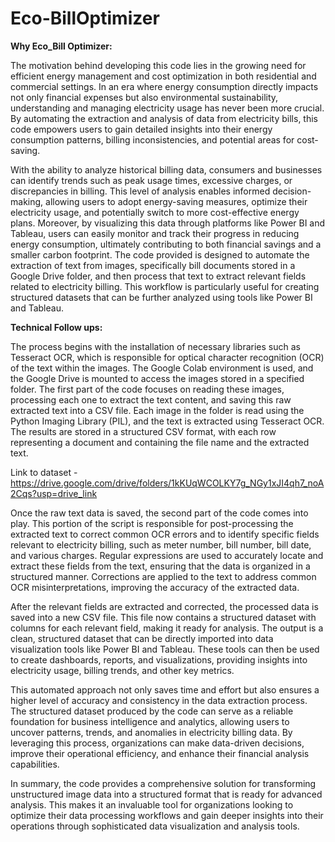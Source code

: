 # Eco-BillOptimizer

**Why Eco_Bill Optimizer:**

The motivation behind developing this code lies in the growing need for efficient energy management and cost optimization in both residential and commercial settings. In an era where energy consumption directly impacts not only financial expenses but also environmental sustainability, understanding and managing electricity usage has never been more crucial. By automating the extraction and analysis of data from electricity bills, this code empowers users to gain detailed insights into their energy consumption patterns, billing inconsistencies, and potential areas for cost-saving.

With the ability to analyze historical billing data, consumers and businesses can identify trends such as peak usage times, excessive charges, or discrepancies in billing. This level of analysis enables informed decision-making, allowing users to adopt energy-saving measures, optimize their electricity usage, and potentially switch to more cost-effective energy plans. Moreover, by visualizing this data through platforms like Power BI and Tableau, users can easily monitor and track their progress in reducing energy consumption, ultimately contributing to both financial savings and a smaller carbon footprint.
The code provided is designed to automate the extraction of text from images, specifically bill documents stored in a Google Drive folder, and then process that text to extract relevant fields related to electricity billing. This workflow is particularly useful for creating structured datasets that can be further analyzed using tools like Power BI and Tableau.

**Technical Follow ups:**

The process begins with the installation of necessary libraries such as Tesseract OCR, which is responsible for optical character recognition (OCR) of the text within the images. The Google Colab environment is used, and the Google Drive is mounted to access the images stored in a specified folder. The first part of the code focuses on reading these images, processing each one to extract the text content, and saving this raw extracted text into a CSV file. Each image in the folder is read using the Python Imaging Library (PIL), and the text is extracted using Tesseract OCR. The results are stored in a structured CSV format, with each row representing a document and containing the file name and the extracted text.

Link to dataset - https://drive.google.com/drive/folders/1kKUqWCOLKY7g_NGy1xJI4qh7_noA2Cqs?usp=drive_link

Once the raw text data is saved, the second part of the code comes into play. This portion of the script is responsible for post-processing the extracted text to correct common OCR errors and to identify specific fields relevant to electricity billing, such as meter number, bill number, bill date, and various charges. Regular expressions are used to accurately locate and extract these fields from the text, ensuring that the data is organized in a structured manner. Corrections are applied to the text to address common OCR misinterpretations, improving the accuracy of the extracted data.

After the relevant fields are extracted and corrected, the processed data is saved into a new CSV file. This file now contains a structured dataset with columns for each relevant field, making it ready for analysis. The output is a clean, structured dataset that can be directly imported into data visualization tools like Power BI and Tableau. These tools can then be used to create dashboards, reports, and visualizations, providing insights into electricity usage, billing trends, and other key metrics.

This automated approach not only saves time and effort but also ensures a higher level of accuracy and consistency in the data extraction process. The structured dataset produced by the code can serve as a reliable foundation for business intelligence and analytics, allowing users to uncover patterns, trends, and anomalies in electricity billing data. By leveraging this process, organizations can make data-driven decisions, improve their operational efficiency, and enhance their financial analysis capabilities.

In summary, the code provides a comprehensive solution for transforming unstructured image data into a structured format that is ready for advanced analysis. This makes it an invaluable tool for organizations looking to optimize their data processing workflows and gain deeper insights into their operations through sophisticated data visualization and analysis tools.

